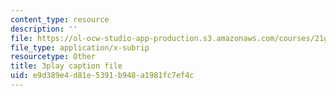 ```yaml
---
content_type: resource
description: ''
file: https://ol-ocw-studio-app-production.s3.amazonaws.com/courses/21g-101-chinese-i-regular-fall-2014/e9d389e4d81e5391b948a1981fc7ef4c_hNUoYTJl3j4.vtt
file_type: application/x-subrip
resourcetype: Other
title: 3play caption file
uid: e9d389e4-d81e-5391-b948-a1981fc7ef4c
---
```

